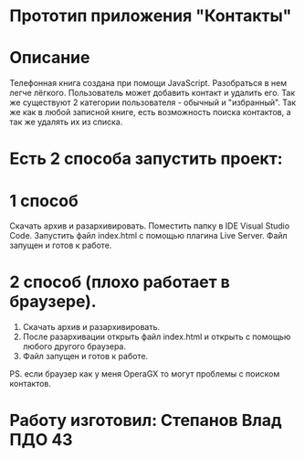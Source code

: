 # Прототип приложения "Контакты"

# Описание

Телефонная книга создана при помощи JavaScript. Разобраться в нем легче лёгкого. Пользователь может добавить контакт и удалить его. Так же существуют 2 категории пользователя - обычный и "избранный". Так же как в любой записной книге, есть возможность поиска контактов, а так же удалять их из списка.

# Есть 2 способа запустить проект:

# 1 способ

Скачать архив и разархивировать.
Поместить папку в IDE Visual Studio Code.
Запустить файл index.html с помощью плагина Live Server.
Файл запущен и готов к работе.

# 2 способ (плохо работает в браузере).

1. Скачать архив и разархивировать.
2. После разархивации открыть файл index.html и открыть с помощью любого другого браузера.
3. Файл запущен и готов к работе.

PS. если браузер как у меня OperaGX то могут проблемы с поиском контактов.

# Работу изготовил: Степанов Влад ПДО 43
